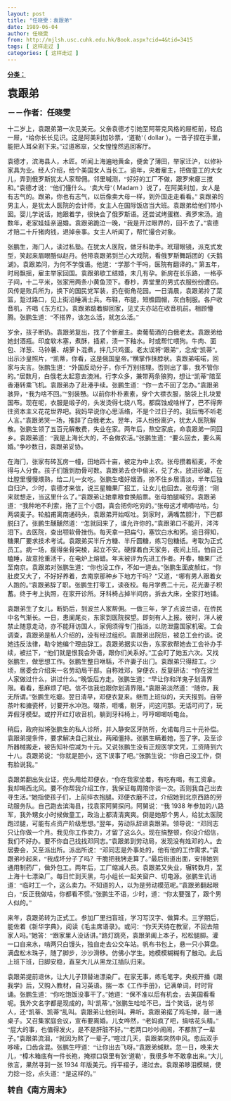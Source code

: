 ```yaml
---
layout: post
title: "任晓雯：袁跟弟"
date: 1989-06-04
author: 任晓雯
from: http://mjlsh.usc.cuhk.edu.hk/Book.aspx?cid=4&tid=3415
tags: [ 这样走过 ]
categories: [ 这样走过 ]
---
```


<div style="margin: 15px 10px 10px 0px;">
 <div>
  <span id="ctl00_ContentPlaceHolder1_chapter1_SubjectLabel" style="font-weight:bold;text-decoration:underline;">
   分类：
  </span>
 </div>
 <!--[if gte mso 9]><xml>
 <o:OfficeDocumentSettings>
  <o:AllowPNG/>
 </o:OfficeDocumentSettings>
</xml><![endif]-->
 <!--[if gte mso 9]><xml>
 <w:WordDocument>
  <w:View>Normal</w:View>
  <w:Zoom>0</w:Zoom>
  <w:TrackMoves/>
  <w:TrackFormatting/>
  <w:PunctuationKerning/>
  <w:ValidateAgainstSchemas/>
  <w:SaveIfXMLInvalid>false</w:SaveIfXMLInvalid>
  <w:IgnoreMixedContent>false</w:IgnoreMixedContent>
  <w:AlwaysShowPlaceholderText>false</w:AlwaysShowPlaceholderText>
  <w:DoNotPromoteQF/>
  <w:LidThemeOther>EN-US</w:LidThemeOther>
  <w:LidThemeAsian>ZH-CN</w:LidThemeAsian>
  <w:LidThemeComplexScript>X-NONE</w:LidThemeComplexScript>
  <w:Compatibility>
   <w:BreakWrappedTables/>
   <w:SnapToGridInCell/>
   <w:WrapTextWithPunct/>
   <w:UseAsianBreakRules/>
   <w:DontGrowAutofit/>
   <w:SplitPgBreakAndParaMark/>
   <w:EnableOpenTypeKerning/>
   <w:DontFlipMirrorIndents/>
   <w:OverrideTableStyleHps/>
   <w:UseFELayout/>
  </w:Compatibility>
  <m:mathPr>
   <m:mathFont m:val="Cambria Math"/>
   <m:brkBin m:val="before"/>
   <m:brkBinSub m:val="&#45;-"/>
   <m:smallFrac m:val="off"/>
   <m:dispDef/>
   <m:lMargin m:val="0"/>
   <m:rMargin m:val="0"/>
   <m:defJc m:val="centerGroup"/>
   <m:wrapIndent m:val="1440"/>
   <m:intLim m:val="subSup"/>
   <m:naryLim m:val="undOvr"/>
  </m:mathPr></w:WordDocument>
</xml><![endif]-->
 <!--[if gte mso 9]><xml>
 <w:LatentStyles DefLockedState="false" DefUnhideWhenUsed="true"
  DefSemiHidden="true" DefQFormat="false" DefPriority="99"
  LatentStyleCount="276">
  <w:LsdException Locked="false" Priority="0" SemiHidden="false"
   UnhideWhenUsed="false" QFormat="true" Name="Normal"/>
  <w:LsdException Locked="false" Priority="9" SemiHidden="false"
   UnhideWhenUsed="false" QFormat="true" Name="heading 1"/>
  <w:LsdException Locked="false" Priority="9" QFormat="true" Name="heading 2"/>
  <w:LsdException Locked="false" Priority="9" QFormat="true" Name="heading 3"/>
  <w:LsdException Locked="false" Priority="9" QFormat="true" Name="heading 4"/>
  <w:LsdException Locked="false" Priority="9" QFormat="true" Name="heading 5"/>
  <w:LsdException Locked="false" Priority="9" QFormat="true" Name="heading 6"/>
  <w:LsdException Locked="false" Priority="9" QFormat="true" Name="heading 7"/>
  <w:LsdException Locked="false" Priority="9" QFormat="true" Name="heading 8"/>
  <w:LsdException Locked="false" Priority="9" QFormat="true" Name="heading 9"/>
  <w:LsdException Locked="false" Priority="39" Name="toc 1"/>
  <w:LsdException Locked="false" Priority="39" Name="toc 2"/>
  <w:LsdException Locked="false" Priority="39" Name="toc 3"/>
  <w:LsdException Locked="false" Priority="39" Name="toc 4"/>
  <w:LsdException Locked="false" Priority="39" Name="toc 5"/>
  <w:LsdException Locked="false" Priority="39" Name="toc 6"/>
  <w:LsdException Locked="false" Priority="39" Name="toc 7"/>
  <w:LsdException Locked="false" Priority="39" Name="toc 8"/>
  <w:LsdException Locked="false" Priority="39" Name="toc 9"/>
  <w:LsdException Locked="false" Priority="35" QFormat="true" Name="caption"/>
  <w:LsdException Locked="false" Priority="10" SemiHidden="false"
   UnhideWhenUsed="false" QFormat="true" Name="Title"/>
  <w:LsdException Locked="false" Priority="1" Name="Default Paragraph Font"/>
  <w:LsdException Locked="false" Priority="11" SemiHidden="false"
   UnhideWhenUsed="false" QFormat="true" Name="Subtitle"/>
  <w:LsdException Locked="false" Priority="22" SemiHidden="false"
   UnhideWhenUsed="false" QFormat="true" Name="Strong"/>
  <w:LsdException Locked="false" Priority="20" SemiHidden="false"
   UnhideWhenUsed="false" QFormat="true" Name="Emphasis"/>
  <w:LsdException Locked="false" Priority="59" SemiHidden="false"
   UnhideWhenUsed="false" Name="Table Grid"/>
  <w:LsdException Locked="false" UnhideWhenUsed="false" Name="Placeholder Text"/>
  <w:LsdException Locked="false" Priority="1" SemiHidden="false"
   UnhideWhenUsed="false" QFormat="true" Name="No Spacing"/>
  <w:LsdException Locked="false" Priority="60" SemiHidden="false"
   UnhideWhenUsed="false" Name="Light Shading"/>
  <w:LsdException Locked="false" Priority="61" SemiHidden="false"
   UnhideWhenUsed="false" Name="Light List"/>
  <w:LsdException Locked="false" Priority="62" SemiHidden="false"
   UnhideWhenUsed="false" Name="Light Grid"/>
  <w:LsdException Locked="false" Priority="63" SemiHidden="false"
   UnhideWhenUsed="false" Name="Medium Shading 1"/>
  <w:LsdException Locked="false" Priority="64" SemiHidden="false"
   UnhideWhenUsed="false" Name="Medium Shading 2"/>
  <w:LsdException Locked="false" Priority="65" SemiHidden="false"
   UnhideWhenUsed="false" Name="Medium List 1"/>
  <w:LsdException Locked="false" Priority="66" SemiHidden="false"
   UnhideWhenUsed="false" Name="Medium List 2"/>
  <w:LsdException Locked="false" Priority="67" SemiHidden="false"
   UnhideWhenUsed="false" Name="Medium Grid 1"/>
  <w:LsdException Locked="false" Priority="68" SemiHidden="false"
   UnhideWhenUsed="false" Name="Medium Grid 2"/>
  <w:LsdException Locked="false" Priority="69" SemiHidden="false"
   UnhideWhenUsed="false" Name="Medium Grid 3"/>
  <w:LsdException Locked="false" Priority="70" SemiHidden="false"
   UnhideWhenUsed="false" Name="Dark List"/>
  <w:LsdException Locked="false" Priority="71" SemiHidden="false"
   UnhideWhenUsed="false" Name="Colorful Shading"/>
  <w:LsdException Locked="false" Priority="72" SemiHidden="false"
   UnhideWhenUsed="false" Name="Colorful List"/>
  <w:LsdException Locked="false" Priority="73" SemiHidden="false"
   UnhideWhenUsed="false" Name="Colorful Grid"/>
  <w:LsdException Locked="false" Priority="60" SemiHidden="false"
   UnhideWhenUsed="false" Name="Light Shading Accent 1"/>
  <w:LsdException Locked="false" Priority="61" SemiHidden="false"
   UnhideWhenUsed="false" Name="Light List Accent 1"/>
  <w:LsdException Locked="false" Priority="62" SemiHidden="false"
   UnhideWhenUsed="false" Name="Light Grid Accent 1"/>
  <w:LsdException Locked="false" Priority="63" SemiHidden="false"
   UnhideWhenUsed="false" Name="Medium Shading 1 Accent 1"/>
  <w:LsdException Locked="false" Priority="64" SemiHidden="false"
   UnhideWhenUsed="false" Name="Medium Shading 2 Accent 1"/>
  <w:LsdException Locked="false" Priority="65" SemiHidden="false"
   UnhideWhenUsed="false" Name="Medium List 1 Accent 1"/>
  <w:LsdException Locked="false" UnhideWhenUsed="false" Name="Revision"/>
  <w:LsdException Locked="false" Priority="34" SemiHidden="false"
   UnhideWhenUsed="false" QFormat="true" Name="List Paragraph"/>
  <w:LsdException Locked="false" Priority="29" SemiHidden="false"
   UnhideWhenUsed="false" QFormat="true" Name="Quote"/>
  <w:LsdException Locked="false" Priority="30" SemiHidden="false"
   UnhideWhenUsed="false" QFormat="true" Name="Intense Quote"/>
  <w:LsdException Locked="false" Priority="66" SemiHidden="false"
   UnhideWhenUsed="false" Name="Medium List 2 Accent 1"/>
  <w:LsdException Locked="false" Priority="67" SemiHidden="false"
   UnhideWhenUsed="false" Name="Medium Grid 1 Accent 1"/>
  <w:LsdException Locked="false" Priority="68" SemiHidden="false"
   UnhideWhenUsed="false" Name="Medium Grid 2 Accent 1"/>
  <w:LsdException Locked="false" Priority="69" SemiHidden="false"
   UnhideWhenUsed="false" Name="Medium Grid 3 Accent 1"/>
  <w:LsdException Locked="false" Priority="70" SemiHidden="false"
   UnhideWhenUsed="false" Name="Dark List Accent 1"/>
  <w:LsdException Locked="false" Priority="71" SemiHidden="false"
   UnhideWhenUsed="false" Name="Colorful Shading Accent 1"/>
  <w:LsdException Locked="false" Priority="72" SemiHidden="false"
   UnhideWhenUsed="false" Name="Colorful List Accent 1"/>
  <w:LsdException Locked="false" Priority="73" SemiHidden="false"
   UnhideWhenUsed="false" Name="Colorful Grid Accent 1"/>
  <w:LsdException Locked="false" Priority="60" SemiHidden="false"
   UnhideWhenUsed="false" Name="Light Shading Accent 2"/>
  <w:LsdException Locked="false" Priority="61" SemiHidden="false"
   UnhideWhenUsed="false" Name="Light List Accent 2"/>
  <w:LsdException Locked="false" Priority="62" SemiHidden="false"
   UnhideWhenUsed="false" Name="Light Grid Accent 2"/>
  <w:LsdException Locked="false" Priority="63" SemiHidden="false"
   UnhideWhenUsed="false" Name="Medium Shading 1 Accent 2"/>
  <w:LsdException Locked="false" Priority="64" SemiHidden="false"
   UnhideWhenUsed="false" Name="Medium Shading 2 Accent 2"/>
  <w:LsdException Locked="false" Priority="65" SemiHidden="false"
   UnhideWhenUsed="false" Name="Medium List 1 Accent 2"/>
  <w:LsdException Locked="false" Priority="66" SemiHidden="false"
   UnhideWhenUsed="false" Name="Medium List 2 Accent 2"/>
  <w:LsdException Locked="false" Priority="67" SemiHidden="false"
   UnhideWhenUsed="false" Name="Medium Grid 1 Accent 2"/>
  <w:LsdException Locked="false" Priority="68" SemiHidden="false"
   UnhideWhenUsed="false" Name="Medium Grid 2 Accent 2"/>
  <w:LsdException Locked="false" Priority="69" SemiHidden="false"
   UnhideWhenUsed="false" Name="Medium Grid 3 Accent 2"/>
  <w:LsdException Locked="false" Priority="70" SemiHidden="false"
   UnhideWhenUsed="false" Name="Dark List Accent 2"/>
  <w:LsdException Locked="false" Priority="71" SemiHidden="false"
   UnhideWhenUsed="false" Name="Colorful Shading Accent 2"/>
  <w:LsdException Locked="false" Priority="72" SemiHidden="false"
   UnhideWhenUsed="false" Name="Colorful List Accent 2"/>
  <w:LsdException Locked="false" Priority="73" SemiHidden="false"
   UnhideWhenUsed="false" Name="Colorful Grid Accent 2"/>
  <w:LsdException Locked="false" Priority="60" SemiHidden="false"
   UnhideWhenUsed="false" Name="Light Shading Accent 3"/>
  <w:LsdException Locked="false" Priority="61" SemiHidden="false"
   UnhideWhenUsed="false" Name="Light List Accent 3"/>
  <w:LsdException Locked="false" Priority="62" SemiHidden="false"
   UnhideWhenUsed="false" Name="Light Grid Accent 3"/>
  <w:LsdException Locked="false" Priority="63" SemiHidden="false"
   UnhideWhenUsed="false" Name="Medium Shading 1 Accent 3"/>
  <w:LsdException Locked="false" Priority="64" SemiHidden="false"
   UnhideWhenUsed="false" Name="Medium Shading 2 Accent 3"/>
  <w:LsdException Locked="false" Priority="65" SemiHidden="false"
   UnhideWhenUsed="false" Name="Medium List 1 Accent 3"/>
  <w:LsdException Locked="false" Priority="66" SemiHidden="false"
   UnhideWhenUsed="false" Name="Medium List 2 Accent 3"/>
  <w:LsdException Locked="false" Priority="67" SemiHidden="false"
   UnhideWhenUsed="false" Name="Medium Grid 1 Accent 3"/>
  <w:LsdException Locked="false" Priority="68" SemiHidden="false"
   UnhideWhenUsed="false" Name="Medium Grid 2 Accent 3"/>
  <w:LsdException Locked="false" Priority="69" SemiHidden="false"
   UnhideWhenUsed="false" Name="Medium Grid 3 Accent 3"/>
  <w:LsdException Locked="false" Priority="70" SemiHidden="false"
   UnhideWhenUsed="false" Name="Dark List Accent 3"/>
  <w:LsdException Locked="false" Priority="71" SemiHidden="false"
   UnhideWhenUsed="false" Name="Colorful Shading Accent 3"/>
  <w:LsdException Locked="false" Priority="72" SemiHidden="false"
   UnhideWhenUsed="false" Name="Colorful List Accent 3"/>
  <w:LsdException Locked="false" Priority="73" SemiHidden="false"
   UnhideWhenUsed="false" Name="Colorful Grid Accent 3"/>
  <w:LsdException Locked="false" Priority="60" SemiHidden="false"
   UnhideWhenUsed="false" Name="Light Shading Accent 4"/>
  <w:LsdException Locked="false" Priority="61" SemiHidden="false"
   UnhideWhenUsed="false" Name="Light List Accent 4"/>
  <w:LsdException Locked="false" Priority="62" SemiHidden="false"
   UnhideWhenUsed="false" Name="Light Grid Accent 4"/>
  <w:LsdException Locked="false" Priority="63" SemiHidden="false"
   UnhideWhenUsed="false" Name="Medium Shading 1 Accent 4"/>
  <w:LsdException Locked="false" Priority="64" SemiHidden="false"
   UnhideWhenUsed="false" Name="Medium Shading 2 Accent 4"/>
  <w:LsdException Locked="false" Priority="65" SemiHidden="false"
   UnhideWhenUsed="false" Name="Medium List 1 Accent 4"/>
  <w:LsdException Locked="false" Priority="66" SemiHidden="false"
   UnhideWhenUsed="false" Name="Medium List 2 Accent 4"/>
  <w:LsdException Locked="false" Priority="67" SemiHidden="false"
   UnhideWhenUsed="false" Name="Medium Grid 1 Accent 4"/>
  <w:LsdException Locked="false" Priority="68" SemiHidden="false"
   UnhideWhenUsed="false" Name="Medium Grid 2 Accent 4"/>
  <w:LsdException Locked="false" Priority="69" SemiHidden="false"
   UnhideWhenUsed="false" Name="Medium Grid 3 Accent 4"/>
  <w:LsdException Locked="false" Priority="70" SemiHidden="false"
   UnhideWhenUsed="false" Name="Dark List Accent 4"/>
  <w:LsdException Locked="false" Priority="71" SemiHidden="false"
   UnhideWhenUsed="false" Name="Colorful Shading Accent 4"/>
  <w:LsdException Locked="false" Priority="72" SemiHidden="false"
   UnhideWhenUsed="false" Name="Colorful List Accent 4"/>
  <w:LsdException Locked="false" Priority="73" SemiHidden="false"
   UnhideWhenUsed="false" Name="Colorful Grid Accent 4"/>
  <w:LsdException Locked="false" Priority="60" SemiHidden="false"
   UnhideWhenUsed="false" Name="Light Shading Accent 5"/>
  <w:LsdException Locked="false" Priority="61" SemiHidden="false"
   UnhideWhenUsed="false" Name="Light List Accent 5"/>
  <w:LsdException Locked="false" Priority="62" SemiHidden="false"
   UnhideWhenUsed="false" Name="Light Grid Accent 5"/>
  <w:LsdException Locked="false" Priority="63" SemiHidden="false"
   UnhideWhenUsed="false" Name="Medium Shading 1 Accent 5"/>
  <w:LsdException Locked="false" Priority="64" SemiHidden="false"
   UnhideWhenUsed="false" Name="Medium Shading 2 Accent 5"/>
  <w:LsdException Locked="false" Priority="65" SemiHidden="false"
   UnhideWhenUsed="false" Name="Medium List 1 Accent 5"/>
  <w:LsdException Locked="false" Priority="66" SemiHidden="false"
   UnhideWhenUsed="false" Name="Medium List 2 Accent 5"/>
  <w:LsdException Locked="false" Priority="67" SemiHidden="false"
   UnhideWhenUsed="false" Name="Medium Grid 1 Accent 5"/>
  <w:LsdException Locked="false" Priority="68" SemiHidden="false"
   UnhideWhenUsed="false" Name="Medium Grid 2 Accent 5"/>
  <w:LsdException Locked="false" Priority="69" SemiHidden="false"
   UnhideWhenUsed="false" Name="Medium Grid 3 Accent 5"/>
  <w:LsdException Locked="false" Priority="70" SemiHidden="false"
   UnhideWhenUsed="false" Name="Dark List Accent 5"/>
  <w:LsdException Locked="false" Priority="71" SemiHidden="false"
   UnhideWhenUsed="false" Name="Colorful Shading Accent 5"/>
  <w:LsdException Locked="false" Priority="72" SemiHidden="false"
   UnhideWhenUsed="false" Name="Colorful List Accent 5"/>
  <w:LsdException Locked="false" Priority="73" SemiHidden="false"
   UnhideWhenUsed="false" Name="Colorful Grid Accent 5"/>
  <w:LsdException Locked="false" Priority="60" SemiHidden="false"
   UnhideWhenUsed="false" Name="Light Shading Accent 6"/>
  <w:LsdException Locked="false" Priority="61" SemiHidden="false"
   UnhideWhenUsed="false" Name="Light List Accent 6"/>
  <w:LsdException Locked="false" Priority="62" SemiHidden="false"
   UnhideWhenUsed="false" Name="Light Grid Accent 6"/>
  <w:LsdException Locked="false" Priority="63" SemiHidden="false"
   UnhideWhenUsed="false" Name="Medium Shading 1 Accent 6"/>
  <w:LsdException Locked="false" Priority="64" SemiHidden="false"
   UnhideWhenUsed="false" Name="Medium Shading 2 Accent 6"/>
  <w:LsdException Locked="false" Priority="65" SemiHidden="false"
   UnhideWhenUsed="false" Name="Medium List 1 Accent 6"/>
  <w:LsdException Locked="false" Priority="66" SemiHidden="false"
   UnhideWhenUsed="false" Name="Medium List 2 Accent 6"/>
  <w:LsdException Locked="false" Priority="67" SemiHidden="false"
   UnhideWhenUsed="false" Name="Medium Grid 1 Accent 6"/>
  <w:LsdException Locked="false" Priority="68" SemiHidden="false"
   UnhideWhenUsed="false" Name="Medium Grid 2 Accent 6"/>
  <w:LsdException Locked="false" Priority="69" SemiHidden="false"
   UnhideWhenUsed="false" Name="Medium Grid 3 Accent 6"/>
  <w:LsdException Locked="false" Priority="70" SemiHidden="false"
   UnhideWhenUsed="false" Name="Dark List Accent 6"/>
  <w:LsdException Locked="false" Priority="71" SemiHidden="false"
   UnhideWhenUsed="false" Name="Colorful Shading Accent 6"/>
  <w:LsdException Locked="false" Priority="72" SemiHidden="false"
   UnhideWhenUsed="false" Name="Colorful List Accent 6"/>
  <w:LsdException Locked="false" Priority="73" SemiHidden="false"
   UnhideWhenUsed="false" Name="Colorful Grid Accent 6"/>
  <w:LsdException Locked="false" Priority="19" SemiHidden="false"
   UnhideWhenUsed="false" QFormat="true" Name="Subtle Emphasis"/>
  <w:LsdException Locked="false" Priority="21" SemiHidden="false"
   UnhideWhenUsed="false" QFormat="true" Name="Intense Emphasis"/>
  <w:LsdException Locked="false" Priority="31" SemiHidden="false"
   UnhideWhenUsed="false" QFormat="true" Name="Subtle Reference"/>
  <w:LsdException Locked="false" Priority="32" SemiHidden="false"
   UnhideWhenUsed="false" QFormat="true" Name="Intense Reference"/>
  <w:LsdException Locked="false" Priority="33" SemiHidden="false"
   UnhideWhenUsed="false" QFormat="true" Name="Book Title"/>
  <w:LsdException Locked="false" Priority="37" Name="Bibliography"/>
  <w:LsdException Locked="false" Priority="39" QFormat="true" Name="TOC Heading"/>
 </w:LatentStyles>
</xml><![endif]-->
 <!--[if gte mso 10]>
<style>
 /* Style Definitions */
table.MsoNormalTable
	{mso-style-name:"Table Normal";
	mso-tstyle-rowband-size:0;
	mso-tstyle-colband-size:0;
	mso-style-noshow:yes;
	mso-style-priority:99;
	mso-style-parent:"";
	mso-padding-alt:0in 5.4pt 0in 5.4pt;
	mso-para-margin:0in;
	mso-para-margin-bottom:.0001pt;
	mso-pagination:widow-orphan;
	font-size:10.5pt;
	mso-bidi-font-size:11.0pt;
	font-family:Calibri;
	mso-ascii-font-family:Calibri;
	mso-ascii-theme-font:minor-latin;
	mso-hansi-font-family:Calibri;
	mso-hansi-theme-font:minor-latin;
	mso-font-kerning:1.0pt;
	mso-fareast-language:ZH-CN;}
</style>
<![endif]-->
 <!--StartFragment-->
 <p class="MsoNormal">
  <o:p>
  </o:p>
 </p>
 <p class="MsoNormal">
  <b>
   <span lang="ZH-CN" style="font-family: 宋体;">
    <font size="5">
     袁跟弟
    </font>
   </span>
   <font size="4">
    <o:p>
    </o:p>
   </font>
  </b>
 </p>
 <p class="MsoNormal">
  <span lang="ZH-CN" style="font-family:宋体;mso-ascii-font-family:
Calibri;mso-ascii-theme-font:minor-latin;mso-fareast-font-family:宋体;mso-fareast-theme-font:
minor-fareast">
   <b>
    <font size="4">
     －－作者：任晓雯
    </font>
   </b>
  </span>
  <o:p>
  </o:p>
 </p>
 <p class="MsoNormal">
  <o:p>
  </o:p>
 </p>
 <p class="MsoNormal">
  <span lang="ZH-CN" style="font-family:宋体;mso-ascii-font-family:
Calibri;mso-ascii-theme-font:minor-latin;mso-fareast-font-family:宋体;mso-fareast-theme-font:
minor-fareast">
   十二岁上，袁跟弟第一次见美元。父亲袁德才引她至阿蒂克风格的屉柜前，轻启一屉，“给你长长见识。这是阿美利加钞票，‘道勒’（
  </span>
  dollar
  <span lang="ZH-CN" style="font-family:宋体;mso-ascii-font-family:Calibri;mso-ascii-theme-font:
minor-latin;mso-fareast-font-family:宋体;mso-fareast-theme-font:minor-fareast">
   ）。一沓子捏在手里，能把人耳朵割下来。”过道窸窣，父女惶惶然逃回客厅。
  </span>
  <o:p>
  </o:p>
 </p>
 <p class="MsoNormal">
  <span lang="ZH-CN" style="font-family:宋体;mso-ascii-font-family:
Calibri;mso-ascii-theme-font:minor-latin;mso-fareast-font-family:宋体;mso-fareast-theme-font:
minor-fareast">
   袁德才，滨海县人，木匠。听闻上海遍地黄金，便舍了薄田，举家迁沪，以修补家具为业。经人介绍，给个美国女人当长工。逾年，央着雇主，把做童工的大女儿，弄到俄罗斯犹太人家帮佣。邻里嘁测，“好好的工厂不做，跟罗宋瘪三搅和。”袁德才说：“他们懂什么。‘卖大母’（
  </span>
  Madam
  <span lang="ZH-CN" style="font-family:宋体;mso-ascii-font-family:Calibri;mso-ascii-theme-font:
minor-latin;mso-fareast-font-family:宋体;mso-fareast-theme-font:minor-fareast">
   ）说了，在阿美利加，女人是有志气的。跟弟，你也有志气，以后像卖大母一样，到外国走走看看。”
  </span>
  <span lang="ZH-CN">
  </span>
  <span lang="ZH-CN" style="font-family:宋体;mso-ascii-font-family:
Calibri;mso-ascii-theme-font:minor-latin;mso-fareast-font-family:宋体;mso-fareast-theme-font:
minor-fareast">
   袁跟弟的男主人，是犹太人医院的会计师，女主人在国际饭店当大班。袁跟弟给他们带小囡。婴儿学说话，她跟着学，很快会了俄罗斯语。还尝试烤蛋糕、煮罗宋汤。逾数年，老家娃娃亲逼婚。袁跟弟跪泣一晚，“我是开过眼界的，回不去了。”袁德才赔二十斤猪肉钱，退掉亲事。女主人听闻了，帮忙撮合对象。
  </span>
  <o:p>
  </o:p>
 </p>
 <p class="MsoNormal">
  <span lang="ZH-CN" style="font-family:宋体;mso-ascii-font-family:
Calibri;mso-ascii-theme-font:minor-latin;mso-fareast-font-family:宋体;mso-fareast-theme-font:
minor-fareast">
   张鹏生，海门人，读过私塾。在犹太人医院，做牙科助手。玳瑁眼镜，派克式发型，笑起来眉眼酷似赵丹。他带袁跟弟到兰心大戏院，看俄罗斯舞蹈团的《天鹅湖》。袁跟弟问，为何不学俄语。他道：“学那个干吗，医院有翻译的。”
  </span>
  <span lang="ZH-CN">
  </span>
  <span lang="ZH-CN" style="font-family:宋体;mso-ascii-font-family:
Calibri;mso-ascii-theme-font:minor-latin;mso-fareast-font-family:宋体;mso-fareast-theme-font:
minor-fareast">
   第五年，时局飘摇，雇主举家回国。袁跟弟歇工结婚，未几有孕。新房在长乐路，一格亭子间，十二平米，张家用两条小黄鱼顶下。春杪，弄堂里的男式衣服纷纷遭窃。风传是败兵所为，换下的国民党军装，扔在街角花园。一日清晨，袁跟弟拎了菜篮，踅过路口，见上街沿睡满士兵。布鞋，布腿，短檐圆帽，灰白制服。各户收音机，齐唱《东方红》。袁跟弟踮着脚回家，见丈夫亦站在收音机前。相顾懵腾。张鹏生道：“不搭界，该怎么活，就怎么活。”
  </span>
  <o:p>
  </o:p>
 </p>
 <p class="MsoNormal">
  <span lang="ZH-CN" style="font-family:宋体;mso-ascii-font-family:
Calibri;mso-ascii-theme-font:minor-latin;mso-fareast-font-family:宋体;mso-fareast-theme-font:
minor-fareast">
   岁余，孩子断奶。袁跟弟复出，找了个新雇主。卖葡萄酒的白俄老太。袁跟弟给她封酒瓶。印度软木塞，煮酥，插紧，渍一下釉水。时或帮忙喂狗。牛肉、面包、洋葱、马铃薯、胡萝卜混煮，拌几只鸡蛋。老太误将“跟弟”，念成“凯蒂”。出示沙皇照片，“凯蒂，你看，这是俄国皇帝。”横掌作抹脖状。袁跟弟喏喏，回家与夫言。张鹏生道：“外国反动分子，你千万别搭理。否则出了事，我不管你的。”居数月，白俄老太起意去澳洲。行李众多，兼带两条狼狗，想让“凯蒂”陪至香港转乘飞机。袁跟弟办了赴港手续。张鹏生道：“你一去不回了怎办。”袁跟弟骇异，“我为啥不回。”“别装戇。以前你朴朴素素，穿个大襟衣服，脑袋上扎块爱国布。现在呢，衣服是缎子的，头发烫得七绕八弯。都腐蚀成啥样了，巴不得奔往资本主义花花世界吧。我妈早说你心思活络，不是个过日子的。我后悔不听老人言。”袁跟弟哭一场，推辞了白俄老太。翌年，洋人纷纷离沪，犹太人医院解散。张鹏生领了五百元解散费，失业在家。两年后，熬空家底，命袁跟弟一同回乡。袁跟弟道：“我是上海长大的，不会做农活。”张鹏生道：“要么回去，要么离婚。”争吵数日，袁跟弟妥协。
  </span>
  <o:p>
  </o:p>
 </p>
 <p class="MsoNormal">
  <span lang="ZH-CN" style="font-family:宋体;mso-ascii-font-family:
Calibri;mso-ascii-theme-font:minor-latin;mso-fareast-font-family:宋体;mso-fareast-theme-font:
minor-fareast">
   在海门，张家有砖瓦房一幢，田地四十亩，被定为中上农。张母攒着稻麦，不舍得与人分食。孩子们饿到肋骨可数。袁跟弟去仓中偷米，兑了水，放进砂罐，在灶膛里慢慢煨熟，给二儿一女吃。张鹏生嗜好烟酒，捺不住乡居清淡，半年后独自归沪。少时，袁德才来信，说三星糖果厂招工，让女儿也回去。张母道：“刚来就想走，当这里什么了。”袁跟弟让她拿粮食换船票。张母拍腿喊穷。袁跟弟道：“我种地不利索，拖了三个小囡，真会把你吃穷的。”张母这才嘀嘀咕咕，匀两袋麦子。轮船甫离南通码头，袁跟弟开始呕吐。到家时，满嘴苦胆汁，下巴都脱臼了。张鹏生醺醺然道：“怎就回来了，谁允许你的。”袁跟弟口不能开，涔涔泪下。去医院，查出颚软骨挫伤。每天拿一把扁勺，塞饮白水和粥。逾日得知，糖果厂要求技术考试。袁跟弟买半斤方糖、半斤圆糖，练习包糖纸。考取为正式员工。病一场，瘦得坐骨突棱，起立不安。硬撑着白天家务，夜间上班。怕自己瞌睡，故意抢重活干，在电炉上熔蜡。年末被评为先进工作者。开春，糖果厂迁至南京。袁跟弟对张鹏生道：“你也没工作，不如一道去。”张鹏生面皮赪红，“你肚皮又大了，不好好养着，去南京那种乡下地方干吗？”又道，“哪有男人跟着女人跑的。”袁跟弟辞了职。张鹏生打零工，读夜校。每月学费二十元，花光妻子积蓄。终于考上执照，在家开诊所。牙科椅占掉半间房。拆去大床，全家打地铺。
  </span>
  <o:p>
  </o:p>
 </p>
 <p class="MsoNormal">
  <span lang="ZH-CN" style="font-family:宋体;mso-ascii-font-family:
Calibri;mso-ascii-theme-font:minor-latin;mso-fareast-font-family:宋体;mso-fareast-theme-font:
minor-fareast">
   袁跟弟生了女儿，断奶后，到波兰人家帮佣。一做三年，学了点波兰语，在侨民中名气渐长。一日，患阑尾炎，东家到医院探望。即刻有人上报。彼时，洋人被禁止随意走动，亦不能拜访国人，家佣须得专门指派，以防泄露国家机密。工会调查，袁跟弟是私人介绍的，没有经过组织。袁跟弟出院后，被总工会约谈。说她违反法律，勒令她编个理由辞工。袁跟弟据实以告，东家欲帮她去工会补办手续，被拦下，“他们就是恨我会外语，跟你们关系好。”工会盯了她五六次。又找张鹏生，做思想工作。张鹏生整日咻聒，不许妻子出门。袁跟弟只得辞工。少顷，居委会介绍来一名劳动局干部。自称姓邓，穿便衣，反复研诘：“你在波兰人家做过什么，讲过什么。”晚饭后方走。张鹏生道：“早让你和洋鬼子划清界限。看看，惹麻烦了吧。信不信我也跟你划清界限。”袁跟弟淡然道：“随你，我无所谓。”张鹏生吃瘪。翌日清早，邓便衣复来。继而上班似的，天天报到。自带茶叶和搪瓷杯，讨要开水冲泡。啜茶，咂嘴，剔牙，问这问那。无话可问了，玩弄假牙模型。或拧开红灯收音机，躺到牙科椅上，哼哼唧唧听电台。
  </span>
  <o:p>
  </o:p>
 </p>
 <p class="MsoNormal">
  <span lang="ZH-CN" style="font-family:宋体;mso-ascii-font-family:
Calibri;mso-ascii-theme-font:minor-latin;mso-fareast-font-family:宋体;mso-fareast-theme-font:
minor-fareast">
   稍后，政府拟将张鹏生的私人诊所，并入静安区牙防所，允诺每月三十元补偿。袁跟弟提条件，要求解决自己就业。两厢僵持。张鹏生瞒着她，签了字。及至诊所器械搬走，被告知补偿减为十元。又说张鹏生没有正规医学文凭，工资降到六十八。袁跟弟说：“你就是胆小，这下误事了吧。”张鹏生说：“你自己没工作，倒有脸说我。”
  </span>
  <o:p>
  </o:p>
 </p>
 <p class="MsoNormal">
  <span lang="ZH-CN" style="font-family:宋体;mso-ascii-font-family:
Calibri;mso-ascii-theme-font:minor-latin;mso-fareast-font-family:宋体;mso-fareast-theme-font:
minor-fareast">
   袁跟弟翻出失业证，兜头甩给邓便衣，“你在我家坐着，有吃有喝，有工资拿。我却喝西北风。要不你帮我介绍工作，我保证每周陪你谈一次。否则我自己出去寻生活。”她指使孩子们，上前捽衣抱腿。邓便衣磨不过，介绍她到北京西路的劳动服务队。自己跑去滨海县，找袁家阿舅探问。阿舅说：“我
  </span>
  1938
  <span lang="ZH-CN" style="font-family:宋体;mso-ascii-font-family:Calibri;mso-ascii-theme-font:
minor-latin;mso-fareast-font-family:宋体;mso-fareast-theme-font:minor-fareast">
   年参加的八路军，我外甥女小时候做童工，政治上都清清爽爽。倒是她那个男人，给犹太医院跑过腿，可能有点资产阶级思想。”翌年，劳动队辞退袁跟弟。领导说：“邓同志只让你做一个月。我见你工作卖力，才留了这么久。现在搞整顿，你没介绍信，我们不好办。要不你自己找找邓同志。”袁跟弟到劳动局，发现没有姓邓的人。去居委会，又至派出所。派出所说：“邓同志是外事处的，他有他的工作需求。”袁跟弟吵起来，“我成坏分子了吗？干脆把我铐走算了。”最后街道出面，安排她到通用制药厂，做外包工。两年后，工厂缩减人员。袁跟弟又失业，辗转数月，至上海十七漂染厂。每日忙到天黑，与小组长一起关窗户、切电源。张鹏生讥诮道：“临时工一个，这么卖力。不知道的人，以为是劳动模范呢。”袁跟弟翻起眼白，“反正我做啥，你都看不惯。”张鹏生不语，少时，道：“你太要强了，跟个男人似的。”
  </span>
  <o:p>
  </o:p>
 </p>
 <p class="MsoNormal">
  <span lang="ZH-CN" style="font-family:宋体;mso-ascii-font-family:
Calibri;mso-ascii-theme-font:minor-latin;mso-fareast-font-family:宋体;mso-fareast-theme-font:
minor-fareast">
   来年，袁跟弟转为正式工。参加厂里扫盲班，学习写汉字、做算术。三学期后，能佐着《新华字典》，阅读《毛主席语录》。或问：“你天天待在教室，不回去陪家人吗。”她答：“跟家里人没话讲。”路灯跳亮，袁跟弟阖上本子，松松腿脚。灌一口自来水，啃两只白馒头，独自走去公交车站。帆布书包上，悬一只小算盘。满盘松木珠子，随了脚步，沙沙滑移。仿佛小学生。她模模糊糊有了触动。此后上班下班，日脚安稳，直至大儿从黑龙江插队归来。
  </span>
  <o:p>
  </o:p>
 </p>
 <p class="MsoNormal">
  <span lang="ZH-CN" style="font-family:宋体;mso-ascii-font-family:
Calibri;mso-ascii-theme-font:minor-latin;mso-fareast-font-family:宋体;mso-fareast-theme-font:
minor-fareast">
   袁跟弟提前退休，让大儿子顶替进漂染厂。在家无事，练毛笔字。央视开播《跟我学》后，又购入教材，自习英语。揣一本《工作手册》，记满单词，时时背诵。张鹏生道：“你吃饱饭没事干了。”她道：“保不准以后有机会，去美国看看呢。我外文名字都是现成的，叫‘凯蒂’。”张鹏生哈哈不已，当个笑话，说与邻人，还“凯蒂、凯蒂”乱叫。袁跟弟让他别叫。弗听。袁跟弟掿了鸡毛掸，敲一通桌子。又召集家庭会议，宣布要离婚。儿女哗然，“老妈疯了吧，搞啥花头精。”“屁大的事，也值得发火，是不是肝脏不好。”“老两口吵吵闹闹，不都熬了一辈子。”袁跟弟流泪，“就因为熬了一辈子。”喧过几天，袁跟弟突然中风。愈后双手哆嗦，口齿含混。张鹏生哼道：“让你出去飞呀。”袁跟弟缄默。忽一日，唤来大儿，“樟木箱底有一件长袍，掩襟口袋里有张‘道勒’，我很多年不敢拿出来。”大儿依言，果然寻到一张
  </span>
  1934
  <span lang="ZH-CN" style="font-family:宋体;mso-ascii-font-family:Calibri;mso-ascii-theme-font:
minor-latin;mso-fareast-font-family:宋体;mso-fareast-theme-font:minor-fareast">
   年版美元。捋平褶子，递过去。袁跟弟眵泪模糊，使力捻一捻，点头道：“是这样的。”
  </span>
  <o:p>
  </o:p>
 </p>
 <p class="MsoNormal">
  <o:p>
   <b>
    <font size="4">
    </font>
   </b>
  </o:p>
 </p>
 <p class="MsoNormal">
  <span lang="ZH-CN" style="font-family:宋体;mso-ascii-font-family:
Calibri;mso-ascii-theme-font:minor-latin;mso-fareast-font-family:宋体;mso-fareast-theme-font:
minor-fareast">
   <b>
    <font size="4">
     转自《南方周末》
    </font>
   </b>
  </span>
  <o:p>
  </o:p>
 </p>
 <!--EndFragment-->
</div>

